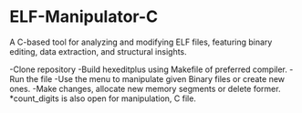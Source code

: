 # ELF-Manipulator-C
A C-based tool for analyzing and modifying ELF  files, featuring binary editing, data extraction, and structural insights.

-Clone repository
-Build hexeditplus using Makefile of preferred compiler. 
-Run the file
-Use the menu to manipulate given Binary files or create new ones.
-Make changes, allocate new memory segments or delete former.
*count_digits is also open for manipulation, C file.
